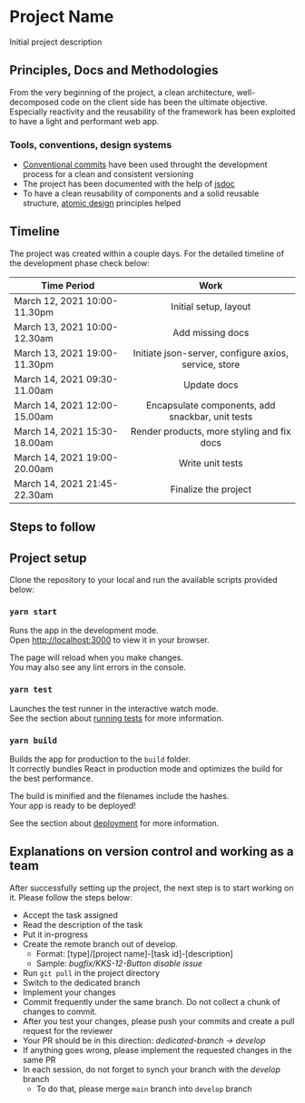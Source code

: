 # Project Name

Initial project description

## Principles, Docs and Methodologies

From the very beginning of the project, a clean architecture, well-decomposed code on the client side has been the ultimate objective. Especially reactivity and the reusability of the framework has been exploited to have a light and performant web app.

### Tools, conventions, design systems

- [Conventional commits](https://www.conventionalcommits.org/en/v1.0.0/) have been used throught the development process for a clean and consistent versioning
- The project has been documented with the help of [jsdoc](https://jsdoc.app/)
- To have a clean reusability of components and a solid reusable structure, [atomic design](https://bradfrost.com/blog/post/atomic-web-design/) principles helped

## Timeline

The project was created within a couple days. For the detailed timeline of the development phase check below:

| Time Period                  |                         Work                          |
| ---------------------------- | :---------------------------------------------------: |
| March 12, 2021 10:00-11.30pm |                 Initial setup, layout                 |
| March 13, 2021 10:00-12.30am |                   Add missing docs                    |
| March 13, 2021 19:00-11.30pm | Initiate json-server, configure axios, service, store |
| March 14, 2021 09:30-11.00am |                      Update docs                      |
| March 14, 2021 12:00-15.00am |   Encapsulate components, add snackbar, unit tests    |
| March 14, 2021 15:30-18.00am |      Render products, more styling and fix docs       |
| March 14, 2021 19:00-20.00am |                   Write unit tests                    |
| March 14, 2021 21:45-22.30am |                 Finalize the project                  |

## Steps to follow 

## Project setup

Clone the repository to your local and run the available scripts provided below: 

### `yarn start`

Runs the app in the development mode.\
Open [http://localhost:3000](http://localhost:3000) to view it in your browser.

The page will reload when you make changes.\
You may also see any lint errors in the console.

### `yarn test`

Launches the test runner in the interactive watch mode.\
See the section about [running tests](https://facebook.github.io/create-react-app/docs/running-tests) for more information.

### `yarn build`

Builds the app for production to the `build` folder.\
It correctly bundles React in production mode and optimizes the build for the best performance.

The build is minified and the filenames include the hashes.\
Your app is ready to be deployed!

See the section about [deployment](https://facebook.github.io/create-react-app/docs/deployment) for more information.

## Explanations on version control and working as a team

After successfully setting up the project, the next step is to start working on it. Please follow the steps below:
- Accept the task assigned
- Read the description of the task
- Put it in-progress 
- Create the remote branch out of develop. 
  - Format: [type]/[project name]-[task id]-[description]
  - Sample: _bugfix/KKS-12-Button disable issue_
- Run ```git pull``` in the project directory
- Switch to the dedicated branch
- Implement your changes
- Commit frequently under the same branch. Do not collect a chunk of changes to commit.
- After you test your changes, please push your commits and create a pull request for the reviewer
- Your PR should be in this direction: _dedicated-branch -> develop_
- If anything goes wrong, please implement the requested changes in the same PR
- In each session, do not forget to synch your branch with the _develop_ branch
  - To do that, please merge ```main``` branch into ```develop``` branch